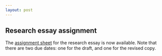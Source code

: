 ```yaml
---
layout: post
---
```


## Research essay assignment

The [assignment sheet](https://drive.google.com/file/d/1TaHC-3CLl2pU_v9-9hLKXGOFikrBz0mo/view?usp=sharing) for the research essay is now available. Note that there are two due dates: one for the draft, and one for the revised copy.